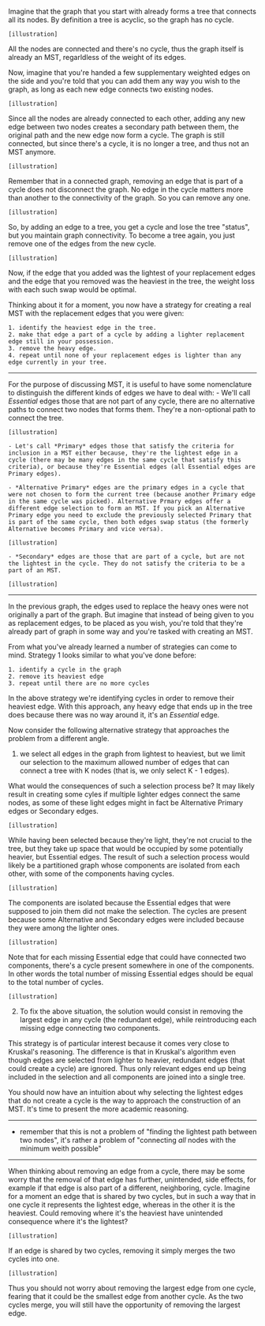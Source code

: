 Imagine that the graph that you start with already forms a tree that connects all its nodes. By definition a tree is acyclic, so the graph has no cycle.

    [illustration]

All the nodes are connected and there's no cycle, thus the graph itself is already an MST, regarldless of the weight of its edges.

Now, imagine that you're handed a few supplementary weighted edges on the side and you're told that you can add them any way you wish to the graph, as long as each new edge connects two existing nodes.

    [illustration]

Since all the nodes are already connected to each other, adding any new edge between two nodes creates a secondary path between them, the original path and the new edge now form a cycle. The graph is still connected, but since there's a cycle, it is no longer a tree, and thus not an MST anymore.

    [illustration]

Remember that in a connected graph, removing an edge that is part of a cycle does not disconnect the graph. No edge in the cycle matters more than another to the connectivity of the graph. So you can remove any one.

    [illustration]

So, by adding an edge to a tree, you get a cycle and lose the tree "status", but you maintain graph connectivity. To become a tree again, you just remove one of the edges from the new cycle.

    [illustration]

Now, if the edge that you added was the lightest of your replacement edges and the edge that you removed was the heaviest in the tree, the weight loss with each such swap would be optimal.

Thinking about it for a moment, you now have a strategy for creating a real MST with the replacement edges that you were given:

    1. identify the heaviest edge in the tree.
    2. make that edge a part of a cycle by adding a lighter replacement edge still in your possession.
    3. remove the heavy edge.
    4. repeat until none of your replacement edges is lighter than any edge currently in your tree.

---
For the purpose of discussing MST, it is useful to have some nomenclature to distinguish the different kinds of edges we have to deal with: 
    - We'll call *Essential* edges those that are not part of any cycle, there are no alternative paths to connect two nodes that forms them. They're a non-optional path to connect the tree. 
        
    [illustration]

    - Let's call *Primary* edges those that satisfy the criteria for inclusion in a MST either because, they're the lightest edge in a cycle (there may be many edges in the same cycle that satisfy this criteria), or because they're Essential edges (all Essential edges are Primary edges). 

    - *Alternative Primary* edges are the primary edges in a cycle that were not chosen to form the current tree (because another Primary edge in the same cycle was picked). Alternative Prmary edges offer a different edge selection to form an MST. If you pick an Alternative Primary edge you need to exclude the previously selected Primary that is part of the same cycle, then both edges swap status (the formerly Alternative becomes Primary and vice versa).

    [illustration]

    - *Secondary* edges are those that are part of a cycle, but are not the lightest in the cycle. They do not satisfy the criteria to be a part of an MST.

    [illustration]

---

In the previous graph, the edges used to replace the heavy ones were not originally a part of the graph. But imagine that instead of being given to you as replacement edges, to be placed as you wish, you're told that they're already part of graph in some way and you're tasked with creating an MST.

From what you've already learned a number of strategies can come to mind. Strategy 1 looks similar to what you've done before:

    1. identify a cycle in the graph
    2. remove its heaviest edge 
    3. repeat until there are no more cycles

In the above strategy we're identifying cycles in order to remove their heaviest edge. With this approach, any heavy edge that ends up in the tree does because there was no way around it, it's an *Essential* edge.

Now consider the following alternative strategy that approaches the problem from a different angle.

1. we select all edges in the graph from lightest to heaviest, but we limit our selection to the maximum allowed number of edges that can connect a tree with K nodes (that is, we only select K - 1 edges). 
    
What would the consequences of such a selection process be? It may likely result in creating some cyles if multiple lighter edges connect the same nodes, as some of these light edges might in fact be Alternative Primary edges or Secondary edges.

    [illustration]
    
While having been selected because they're light, they're not crucial to the tree, but they take up space that would be occupied by some potentially heavier, but Essential edges. The result of such a selection process would likely be a partitioned graph whose components are isolated from each other, with some of the components having cycles. 
   
    [illustration]
    
The components are isolated because the Essential edges that were supposed to join them did not make the selection. The cycles are present because some Alternative and Secondary edges were included because they were among the lighter ones. 

    [illustration]

Note that for each missing Essential edge that could have connected two components, there's a cycle present somewhere in one of the components. In other words the total number of missing Essential edges should be equal to the total number of cycles.

    [illustration]

2. To fix the above situation, the solution would consist in removing the largest edge in any cycle (the redundant edge), while reintroducing each missing edge connecting two components.

This strategy is of particular interest because it comes very close to Kruskal's reasoning. The difference is that in Kruskal's algorithm even though edges are selected from lighter to heavier, redundant edges (that could create a cycle) are ignored. Thus only relevant edges end up being included in the selection and all components are joined into a single tree.

You should now have an intuition about why selecting the lightest edges that do not create a cycle is the way to approach the construction of an MST. It's time to present the more academic reasoning.

---
- remember that this is not a problem of "finding the lightest path between two nodes", it's rather a problem of "connecting *all* nodes with the minimum weith possible" 

---

When thinking about removing an edge from a cycle, there may be some worry that the removal of that edge has further, unintended, side effects, for example if that edge is also part of a different, neighboring, cycle. Imagine for a moment an edge that is shared by two cycles, but in such a way that in one cycle it represents the lightest edge, whereas in the other it is the heaviest. Could removing where it's the heaviest have unintended consequence where it's the lightest?

    [illustration]

If an edge is shared by two cycles, removing it simply merges the two cycles into one.

    [illustration]

Thus you should not worry about removing the largest edge from one cycle, fearing that it could be the smallest edge from another cycle. As the two cycles merge, you will still have the opportunity of removing the largest edge.

